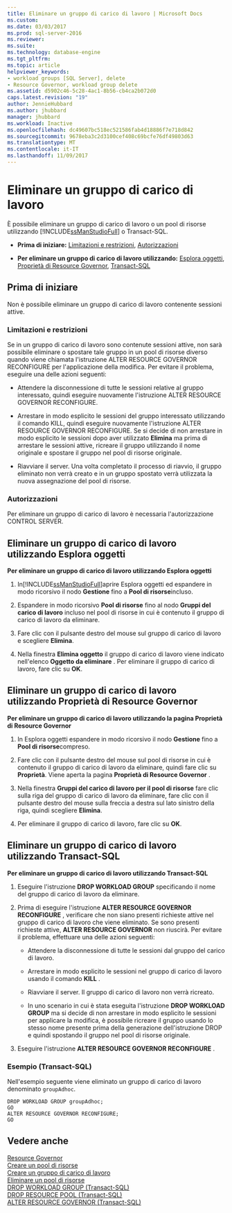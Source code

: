 ```yaml
---
title: Eliminare un gruppo di carico di lavoro | Microsoft Docs
ms.custom: 
ms.date: 03/03/2017
ms.prod: sql-server-2016
ms.reviewer: 
ms.suite: 
ms.technology: database-engine
ms.tgt_pltfrm: 
ms.topic: article
helpviewer_keywords:
- workload groups [SQL Server], delete
- Resource Governor, workload group delete
ms.assetid: d5902c46-5c28-4ac1-8b56-cb4ca2b072d0
caps.latest.revision: "19"
author: JennieHubbard
ms.author: jhubbard
manager: jhubbard
ms.workload: Inactive
ms.openlocfilehash: dc49607bc518ec521586fab4d18886f7e718d842
ms.sourcegitcommit: 9678eba3c2d3100cef408c69bcfe76df49803d63
ms.translationtype: MT
ms.contentlocale: it-IT
ms.lasthandoff: 11/09/2017
---
```

# <a name="delete-a-workload-group"></a>Eliminare un gruppo di carico di lavoro
  È possibile eliminare un gruppo di carico di lavoro o un pool di risorse utilizzando [!INCLUDE[ssManStudioFull](../../includes/ssmanstudiofull-md.md)] o Transact-SQL.  
  
-   **Prima di iniziare:**  [Limitazioni e restrizioni](#LimitationsRestrictions), [Autorizzazioni](#Permissions)  
  
-   **Per eliminare un gruppo di carico di lavoro utilizzando:** [Esplora oggetti](#DelWGObjEx), [Proprietà di Resource Governor](#DelWGRGProp), [Transact-SQL](#DelWGTSQL)  
  
##  <a name="BeforeYouBegin"></a> Prima di iniziare  
 Non è possibile eliminare un gruppo di carico di lavoro contenente sessioni attive.  
  
###  <a name="LimitationsRestrictions"></a> Limitazioni e restrizioni  
 Se in un gruppo di carico di lavoro sono contenute sessioni attive, non sarà possibile eliminare o spostare tale gruppo in un pool di risorse diverso quando viene chiamata l'istruzione ALTER RESOURCE GOVERNOR RECONFIGURE per l'applicazione della modifica. Per evitare il problema, eseguire una delle azioni seguenti:  
  
-   Attendere la disconnessione di tutte le sessioni relative al gruppo interessato, quindi eseguire nuovamente l'istruzione ALTER RESOURCE GOVERNOR RECONFIGURE.  
  
-   Arrestare in modo esplicito le sessioni del gruppo interessato utilizzando il comando KILL, quindi eseguire nuovamente l'istruzione ALTER RESOURCE GOVERNOR RECONFIGURE. Se si decide di non arrestare in modo esplicito le sessioni dopo aver utilizzato **Elimina** ma prima di arrestare le sessioni attive, ricreare il gruppo utilizzando il nome originale e spostare il gruppo nel pool di risorse originale.  
  
-   Riavviare il server. Una volta completato il processo di riavvio, il gruppo eliminato non verrà creato e in un gruppo spostato verrà utilizzata la nuova assegnazione del pool di risorse.  
  
###  <a name="Permissions"></a> Autorizzazioni  
 Per eliminare un gruppo di carico di lavoro è necessaria l'autorizzazione CONTROL SERVER.  
  
##  <a name="DelWGObjEx"></a> Eliminare un gruppo di carico di lavoro utilizzando Esplora oggetti  
 **Per eliminare un gruppo di carico di lavoro utilizzando Esplora oggetti**  
  
1.  In[!INCLUDE[ssManStudioFull](../../includes/ssmanstudiofull-md.md)]aprire Esplora oggetti ed espandere in modo ricorsivo il nodo **Gestione** fino a **Pool di risorse**incluso.  
  
2.  Espandere in modo ricorsivo **Pool di risorse** fino al nodo **Gruppi del carico di lavoro** incluso nel pool di risorse in cui è contenuto il gruppo di carico di lavoro da eliminare.  
  
3.  Fare clic con il pulsante destro del mouse sul gruppo di carico di lavoro e scegliere **Elimina**.  
  
4.  Nella finestra **Elimina oggetto** il gruppo di carico di lavoro viene indicato nell'elenco **Oggetto da eliminare** . Per eliminare il gruppo di carico di lavoro, fare clic su **OK**.  
  
##  <a name="DelWGRGProp"></a> Eliminare un gruppo di carico di lavoro utilizzando Proprietà di Resource Governor  
 **Per eliminare un gruppo di carico di lavoro utilizzando la pagina Proprietà di Resource Governor**  
  
1.  In Esplora oggetti espandere in modo ricorsivo il nodo **Gestione** fino a **Pool di risorse**compreso.  
  
2.  Fare clic con il pulsante destro del mouse sul pool di risorse in cui è contenuto il gruppo di carico di lavoro da eliminare, quindi fare clic su **Proprietà**. Viene aperta la pagina **Proprietà di Resource Governor** .  
  
3.  Nella finestra **Gruppi del carico di lavoro per il pool di risorse** fare clic sulla riga del gruppo di carico di lavoro da eliminare, fare clic con il pulsante destro del mouse sulla freccia a destra sul lato sinistro della riga, quindi scegliere **Elimina**.  
  
4.  Per eliminare il gruppo di carico di lavoro, fare clic su **OK**.  
  
##  <a name="DelWGTSQL"></a> Eliminare un gruppo di carico di lavoro utilizzando Transact-SQL  
 **Per eliminare un gruppo di carico di lavoro utilizzando Transact-SQL**  
  
1.  Eseguire l'istruzione **DROP WORKLOAD GROUP** specificando il nome del gruppo di carico di lavoro da eliminare.  
  
2.  Prima di eseguire l'istruzione **ALTER RESOURCE GOVERNOR RECONFIGURE** , verificare che non siano presenti richieste attive nel gruppo di carico di lavoro che viene eliminato. Se sono presenti richieste attive, **ALTER RESOURCE GOVERNOR** non riuscirà. Per evitare il problema, effettuare una delle azioni seguenti:  
  
    -   Attendere la disconnessione di tutte le sessioni dal gruppo del carico di lavoro.  
  
    -   Arrestare in modo esplicito le sessioni nel gruppo di carico di lavoro usando il comando **KILL** .  
  
    -   Riavviare il server. Il gruppo di carico di lavoro non verrà ricreato.  
  
    -   In uno scenario in cui è stata eseguita l'istruzione **DROP WORKLOAD GROUP** ma si decide di non arrestare in modo esplicito le sessioni per applicare la modifica, è possibile ricreare il gruppo usando lo stesso nome presente prima della generazione dell'istruzione DROP e quindi spostando il gruppo nel pool di risorse originale.  
  
3.  Eseguire l'istruzione **ALTER RESOURCE GOVERNOR RECONFIGURE** .  
  
### <a name="example-transact-sql"></a>Esempio (Transact-SQL)  
 Nell'esempio seguente viene eliminato un gruppo di carico di lavoro denominato `groupAdhoc`.  
  
```  
DROP WORKLOAD GROUP groupAdhoc;  
GO  
ALTER RESOURCE GOVERNOR RECONFIGURE;  
GO  
```  
  
## <a name="see-also"></a>Vedere anche  
 [Resource Governor](../../relational-databases/resource-governor/resource-governor.md)   
 [Creare un pool di risorse](../../relational-databases/resource-governor/create-a-resource-pool.md)   
 [Creare un gruppo di carico di lavoro](../../relational-databases/resource-governor/create-a-workload-group.md)   
 [Eliminare un pool di risorse](../../relational-databases/resource-governor/delete-a-resource-pool.md)   
 [DROP WORKLOAD GROUP &#40;Transact-SQL&#41;](../../t-sql/statements/drop-workload-group-transact-sql.md)   
 [DROP RESOURCE POOL &#40;Transact-SQL&#41;](../../t-sql/statements/drop-resource-pool-transact-sql.md)   
 [ALTER RESOURCE GOVERNOR &#40;Transact-SQL&#41;](../../t-sql/statements/alter-resource-governor-transact-sql.md)  
  
  
